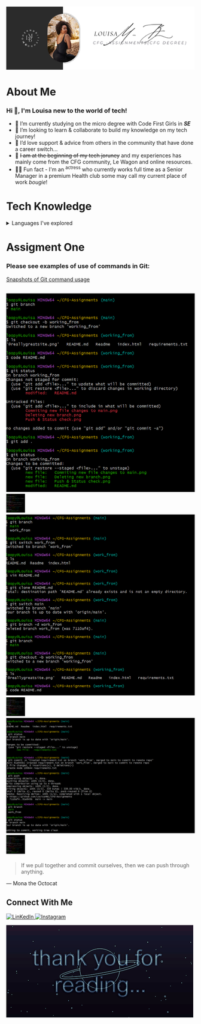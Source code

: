 ![Louisa's Banner][def]

# About Me
### **Hi 👋, I'm Louisa new to the world of tech!**
- :dizzy: I’m currently studying on the micro degree with Code First Girls in ***SE***
- :monocle_face: I’m looking to learn & collaborate to build my knowledge on my tech journey!
- :black_heart: I’d love support & advice from others in the community that have done a career switch...
- :pinching_hand: ~~I am at the beginning of my tech joruney~~ and my experiences has mainly come from the CFG community, Le Wagon and online resources.
- :woman_cartwheeling: Fun fact - I'm an <sup>actress</sup> who currently works full time as a Senior Manager in a premium Health club some may call my current place of work _bougie_!

# Tech Knowledge 
<details>
  <summary>Languages I've explored</summary>

| Rank | Languages     |
|-----:|---------------|
|     1|HTML           |
|     2|CSS            |
|     3|JavaScript     |
|     4|Python         |
|     5|SQL            |

</details>


# Assigment One
### Please see examples of use of commands in Git:

[Snapshots of Git command usage](http://127.0.0.1:5500/index.html)

![Git Status check](<Git status check.png>) <img src="Git status check.png" alt="Description" width="50" height="50">
![Creating a Branch](<Deleting new branch.png>) <img src="Git status check.png" alt="Description" width="50" height="50">
![Creating and committing a new file](<Commiting new file changes to main.png>) <img src="Git status check.png" alt="Description" width="50" height="50">
---
> If we pull together and commit ourselves, then we can push through anything.

— Mona the Octocat

## Connect With Me
<a href="https://www.linkedin.com/in/louisa-mussington-boreham-974b38a4/" target="_blank">
  <img src="https://upload.wikimedia.org/wikipedia/commons/c/ca/LinkedIn_logo_initials.png" alt="LinKedIn" style="width:40px;height:40px;">
</a>    <a href="https://www.instagram.com/modernbritishrose" target="_blank">
  <img src="https://upload.wikimedia.org/wikipedia/commons/a/a5/Instagram_icon.png" alt="Instagram" style="width:40px;height:40px;">
</a>

[def]: @reallygreatsite.png

![Thank you banner](<Thank you gif.gif>)